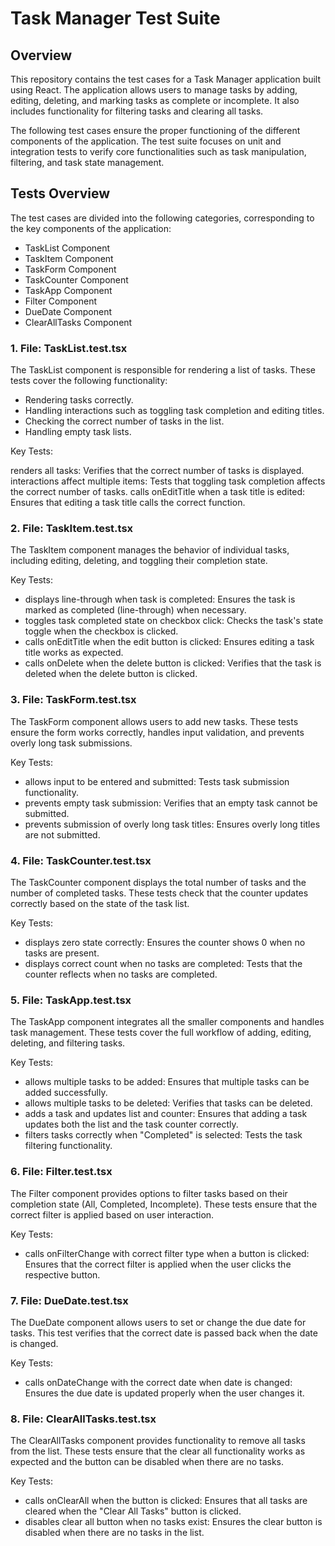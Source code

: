 # Task Manager Test Suite
## Overview
This repository contains the test cases for a Task Manager application built using React. The application allows users to manage tasks by adding, editing, deleting, and marking tasks as complete or incomplete. It also includes functionality for filtering tasks and clearing all tasks.

The following test cases ensure the proper functioning of the different components of the application. The test suite focuses on unit and integration tests to verify core functionalities such as task manipulation, filtering, and task state management.

## Tests Overview
The test cases are divided into the following categories, corresponding to the key components of the application:

- TaskList Component
- TaskItem Component
- TaskForm Component
- TaskCounter Component
- TaskApp Component
- Filter Component
- DueDate Component
- ClearAllTasks Component

### 1. File: TaskList.test.tsx

The TaskList component is responsible for rendering a list of tasks. These tests cover the following functionality:

- Rendering tasks correctly.
- Handling interactions such as toggling task completion and editing titles.
- Checking the correct number of tasks in the list.
- Handling empty task lists.

Key Tests:

renders all tasks: Verifies that the correct number of tasks is displayed.
interactions affect multiple items: Tests that toggling task completion affects the correct number of tasks.
calls onEditTitle when a task title is edited: Ensures that editing a task title calls the correct function.

### 2. File: TaskItem.test.tsx

The TaskItem component manages the behavior of individual tasks, including editing, deleting, and toggling their completion state.

Key Tests:

- displays line-through when task is completed: Ensures the task is marked as completed (line-through) when necessary.
- toggles task completed state on checkbox click: Checks the task's state toggle when the checkbox is clicked.
- calls onEditTitle when the edit button is clicked: Ensures editing a task title works as expected.
- calls onDelete when the delete button is clicked: Verifies that the task is deleted when the delete button is clicked.

### 3. File: TaskForm.test.tsx

The TaskForm component allows users to add new tasks. These tests ensure the form works correctly, handles input validation, and prevents overly long task submissions.

Key Tests:

- allows input to be entered and submitted: Tests task submission functionality.
- prevents empty task submission: Verifies that an empty task cannot be submitted.
- prevents submission of overly long task titles: Ensures overly long titles are not submitted.

### 4. File: TaskCounter.test.tsx

The TaskCounter component displays the total number of tasks and the number of completed tasks. These tests check that the counter updates correctly based on the state of the task list.

Key Tests:

- displays zero state correctly: Ensures the counter shows 0 when no tasks are present.
- displays correct count when no tasks are completed: Tests that the counter reflects when no tasks are completed.

### 5. File: TaskApp.test.tsx

The TaskApp component integrates all the smaller components and handles task management. These tests cover the full workflow of adding, editing, deleting, and filtering tasks.

Key Tests:

- allows multiple tasks to be added: Ensures that multiple tasks can be added successfully.
- allows multiple tasks to be deleted: Verifies that tasks can be deleted.
- adds a task and updates list and counter: Ensures that adding a task updates both the list and the task counter correctly.
- filters tasks correctly when "Completed" is selected: Tests the task filtering functionality.

### 6. File: Filter.test.tsx

The Filter component provides options to filter tasks based on their completion state (All, Completed, Incomplete). These tests ensure that the correct filter is applied based on user interaction.

Key Tests:

- calls onFilterChange with correct filter type when a button is clicked: Ensures that the correct filter is applied when the user clicks the respective button.

### 7. File: DueDate.test.tsx

The DueDate component allows users to set or change the due date for tasks. This test verifies that the correct date is passed back when the date is changed.

Key Tests:

- calls onDateChange with the correct date when date is changed: Ensures the due date is updated properly when the user changes it.

### 8. File: ClearAllTasks.test.tsx

The ClearAllTasks component provides functionality to remove all tasks from the list. These tests ensure that the clear all functionality works as expected and the button can be disabled when there are no tasks.

Key Tests:

- calls onClearAll when the button is clicked: Ensures that all tasks are cleared when the "Clear All Tasks" button is clicked.
- disables clear all button when no tasks exist: Ensures the clear button is disabled when there are no tasks in the list.
